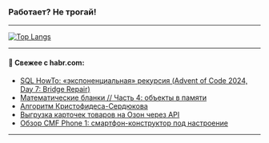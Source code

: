 ### Работает? Не трогай!

---
<!--
#### 🛠️ Technical stack:

![Java](https://img.shields.io/badge/Java-informational?logo=Oracle&style=flat&logoColor=white&color=FF4500)
![Kotlin](https://img.shields.io/badge/Kotlin-informational?logo=Kotlin&style=flat&logoColor=white&color=774D97)
![TS](https://img.shields.io/badge/TypeScript-informational?logo=typeScript&style=flat&logoColor=black&color=017acc)
![Python](https://img.shields.io/badge/Python-informational?logo=Python&style=flat&logoColor=black&color=ffdd54) <br>
![Spring](https://img.shields.io/badge/Spring-informational?logo=Spring&style=flat&logoColor=white&color=6DB33F) 
![SpringBoot](https://img.shields.io/badge/SpringBoot-informational?logo=SpringBoot&style=flat&logoColor=white&color=6DB33F)
![Nest](https://img.shields.io/badge/NestJS-informational?logo=NestJS&style=flat&logoColor=white&color=E0234E) 
![NodeJS](https://img.shields.io/badge/NodeJS-informational?logo=node.js&style=flat&logoColor=white&color=70A760)<br>
![PostgreSQL](https://img.shields.io/badge/PostgreSQL-informational?logo=PostgreSQL&style=flat&logoColor=white&color=DAA520)
![MongoDB](https://img.shields.io/badge/MongoDB-informational?logo=MongoDB&style=flat&logoColor=white&color=870000)
![Apache](https://img.shields.io/badge/Apache-informational?logo=apache&style=flat&logoColor=white&color=f74e28)

___ 
-->

<!--- #### 🛠️ : --->

[![Top Langs](https://github-readme-stats-82jvfl3w3-advtsettinggmailcoms-projects.vercel.app/api/top-langs/?username=zloylis&langs_count=10&hide_title=true&title_color=e6edf3&size_weight=0.5&count_weight=0.5&layout=compact&hide_progress=true&hide_border=true&theme=dracula)](https://github.com/zloylis)

<!---


####  :octocat:&nbsp;&nbsp; Статистика:

![GitHub stats](https://github-readme-stats-u2qms2cxw-advtsettinggmailcoms-projects.vercel.app/api?username=zloylis&show_icons=true&hide_border=true&theme=dracula&title_color=e6edf3&include_all_commits=true&count_private=true&hide_rank=false&hide_title=true&rank_icon=github)
-->
---

#### 💬 Свежее с habr.com:

<!-- BLOG-POST-LIST:START -->
- [SQL HowTo: «экспоненциальная» рекурсия &lpar;Advent of Code 2024, Day 7: Bridge Repair&rpar;](https://habr.com/ru/companies/tensor/articles/872368/?utm_source=habrahabr&utm_medium=rss&utm_campaign=872368)
- [Математические бланки // Часть 4: объекты в памяти](https://habr.com/ru/articles/864862/?utm_source=habrahabr&utm_medium=rss&utm_campaign=864862)
- [Алгоритм Кристофидеса-Сердюкова](https://habr.com/ru/articles/872398/?utm_source=habrahabr&utm_medium=rss&utm_campaign=872398)
- [Выгрузка карточек товаров на Озон через API](https://habr.com/ru/articles/872228/?utm_source=habrahabr&utm_medium=rss&utm_campaign=872228)
- [Обзор CMF Phone 1: смартфон-конструктор под настроение](https://habr.com/ru/companies/dihouse/articles/872390/?utm_source=habrahabr&utm_medium=rss&utm_campaign=872390)
<!-- BLOG-POST-LIST:END -->

---
